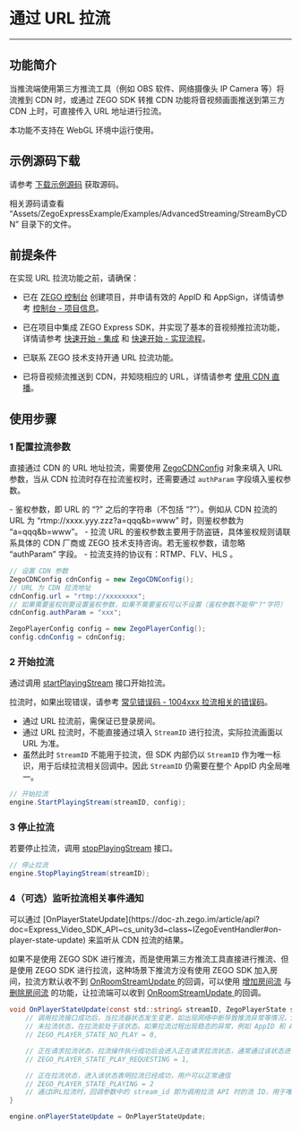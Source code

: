 # 通过 URL 拉流

---

## 功能简介

当推流端使用第三方推流工具（例如 OBS 软件、网络摄像头 IP Camera 等）将流推到 CDN 时，或通过 ZEGO SDK 转推 CDN 功能将音视频画面推送到第三方 CDN 上时，可直接传入 URL 地址进行拉流。

<Warning title="注意">

本功能不支持在 WebGL 环境中运行使用。
</Warning>

## 示例源码下载

请参考 [下载示例源码](https://doc-zh.zego.im/article/3235) 获取源码。

相关源码请查看 “Assets/ZegoExpressExample/Examples/AdvancedStreaming/StreamByCDN” 目录下的文件。

## 前提条件

在实现 URL 拉流功能之前，请确保：

- 已在 [ZEGO 控制台](https://console.zego.im) 创建项目，并申请有效的 AppID 和 AppSign，详情请参考 [控制台 - 项目信息](/console/project-info)。
- 已在项目中集成 ZEGO Express SDK，并实现了基本的音视频推拉流功能，详情请参考 [快速开始 - 集成](https://doc-zh.zego.im/article/3234) 和 [快速开始 - 实现流程](https://doc-zh.zego.im/article/8620)。

- 已联系 ZEGO 技术支持开通 URL 拉流功能。
- 已将音视频流推送到 CDN，并知晓相应的 URL，详情请参考 [使用 CDN 直播](https://doc-zh.zego.im/article/14448)。

## 使用步骤

<a id="ZegoCDNConfig"></a>

### 1 配置拉流参数

直接通过 CDN 的 URL 地址拉流，需要使用 [ZegoCDNConfig](https://doc-zh.zego.im/article/api?doc=Express_Video_SDK_API~cs_unity3d~struct~ZegoCDNConfig) 对象来填入 URL 参数，当从 CDN 拉流时存在拉流鉴权时，还需要通过 `authParam` 字段填入鉴权参数。

<Note title="说明">
- 鉴权参数，即 URL 的 “?” 之后的字符串（不包括 “?”）。例如从 CDN 拉流的 URL 为 “rtmp://xxxx.yyy.zzz?a=qqq&b=www” 时，则鉴权参数为 “a=qqq&b=www”。
- 拉流 URL 的鉴权参数主要用于防盗链，具体鉴权规则请联系具体的 CDN 厂商或 ZEGO 技术支持咨询。若无鉴权参数，请忽略 “authParam” 字段。
- 拉流支持的协议有：RTMP、FLV、HLS 。
</Note>
<Content />



```csharp
// 设置 CDN 参数
ZegoCDNConfig cdnConfig = new ZegoCDNConfig();
// URL 为 CDN 拉流地址
cdnConfig.url = "rtmp://xxxxxxxx";
// 如果需要鉴权则要设置鉴权参数，如果不需要鉴权可以不设置（鉴权参数不能带"?"字符）
cdnConfig.authParam = "xxx";

ZegoPlayerConfig config = new ZegoPlayerConfig();
config.cdnConfig = cdnConfig;
```

### 2 开始拉流

通过调用 [startPlayingStream](https://doc-zh.zego.im/article/api?doc=Express_Video_SDK_API~cs_unity3d~class~ZegoExpressEngine#start-playing-stream) 接口开始拉流。

拉流时，如果出现错误，请参考 [常见错误码 - 1004xxx 拉流相关的错误码](/real-time-video-u3d-cs/client-sdk/error-code#1004xxx-拉流相关的错误码)。

<Warning title="注意">


- 通过 URL 拉流前，需保证已登录房间。
- 通过 URL 拉流时，不能直接通过填入 `StreamID` 进行拉流，实际拉流画面以 URL 为准。
- 虽然此时 `StreamID` 不能用于拉流，但 SDK 内部仍以 `StreamID` 作为唯一标识，用于后续拉流相关回调中。因此 `StreamID` 仍需要在整个 AppID 内全局唯一。

</Warning>



```csharp
// 开始拉流
engine.StartPlayingStream(streamID, config);
```

### 3 停止拉流

若要停止拉流，调用 [stopPlayingStream](https://doc-zh.zego.im/article/api?doc=Express_Video_SDK_API~cs_unity3d~class~ZegoExpressEngine#stop-playing-stream) 接口。

```csharp
// 停止拉流
engine.StopPlayingStream(streamID);
```

### 4（可选）监听拉流相关事件通知

<Accordion title="监听拉流相关事件通知" defaultOpen="false">
可以通过 [OnPlayerStateUpdate](https://doc-zh.zego.im/article/api?doc=Express_Video_SDK_API~cs_unity3d~class~IZegoEventHandler#on-player-state-update) 来监听从 CDN 拉流的结果。

<Warning title="注意">


如果不是使用 ZEGO SDK 进行推流，而是使用第三方推流工具直接进行推流、但是使用 ZEGO SDK 进行拉流，这种场景下推流方没有使用 ZEGO SDK 加入房间，拉流方默认收不到 [OnRoomStreamUpdate ](https://doc-zh.zego.im/article/api?doc=Express_Video_SDK_API~cs_unity3d~class~IZegoEventHandler#on-room-stream-update) 的回调，可以使用 [增加房间流](/real-time-video-server/api-reference/room/add-stream) 与 [删除房间流](/real-time-video-server/api-reference/room/delete-stream) 的功能，让拉流端可以收到 [OnRoomStreamUpdate ](https://doc-zh.zego.im/article/api?doc=Express_Video_SDK_API~cs_unity3d~class~IZegoEventHandler#on-room-stream-update) 的回调。

</Warning>




```csharp
void OnPlayerStateUpdate(const std::string& streamID, ZegoPlayerState state, int errorCode, const std::string& extendedData) {
    // 调用拉流接口成功后，当拉流器状态发生变更，如出现网络中断导致推流异常等情况，SDK 在重试拉流的同时，会通过该回调通知
    // 未拉流状态，在拉流前处于该状态。如果拉流过程出现稳态的异常，例如 AppID 和 AppSign 不正确，都会进入未拉流状态
    // ZEGO_PLAYER_STATE_NO_PLAY = 0,

    // 正在请求拉流状态，拉流操作执行成功后会进入正在请求拉流状态，通常通过该状态进行应用界面的展示。如果因为网络质量不佳产生的中断，SDK 会进行内部重试，也会回到正在请求拉流状态
    // ZEGO_PLAYER_STATE_PLAY_REQUESTING = 1,

    // 正在拉流状态，进入该状态表明拉流已经成功，用户可以正常通信
    // ZEGO_PLAYER_STATE_PLAYING = 2
    // 通过URL拉流时，回调参数中的 stream_id 即为调用拉流 API 时的流 ID，用于唯一标识当次拉流事件。
}

engine.onPlayerStateUpdate = OnPlayerStateUpdate;
```
</Accordion>
